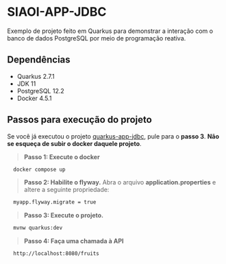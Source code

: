 # SIAOI-APP-JDBC

Exemplo de projeto feito em Quarkus para demonstrar a interação com o banco de dados PostgreSQL por meio de programação reativa.

## Dependências
- Quarkus 2.7.1
- JDK 11
- PostgreSQL 12.2
- Docker 4.5.1

## Passos para execução do projeto

Se você já executou o projeto [quarkus-app-jdbc](https://github.com/alissonmelonascimento/quarkus-app-jdbc), pule para o **passo 3**.
**Não se esqueça de subir o docker daquele projeto**.

> **Passo 1: Execute o docker**
```bash
  docker compose up
```

> **Passo 2: Habilite o flyway.** 
Abra o arquivo **application.properties** e altere a seguinte propriedade:
```bash
  myapp.flyway.migrate = true
```

> **Passo 3: Execute o projeto.** 
```bash
  mvnw quarkus:dev
```

> **Passo 4: Faça uma chamada à API**
```bash
  http://localhost:8080/fruits
```